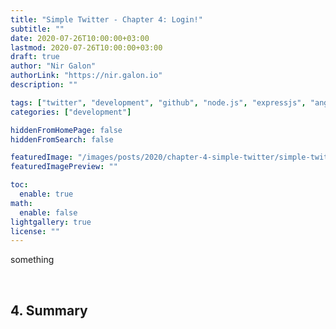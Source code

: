 ```yaml
---
title: "Simple Twitter - Chapter 4: Login!"
subtitle: ""
date: 2020-07-26T10:00:00+03:00
lastmod: 2020-07-26T10:00:00+03:00
draft: true
author: "Nir Galon"
authorLink: "https://nir.galon.io"
description: ""

tags: ["twitter", "development", "github", "node.js", "expressjs", "angular", "ngrx", "modules", "jwt", "token", "controller", "model", "router", "mongodb"]
categories: ["development"]

hiddenFromHomePage: false
hiddenFromSearch: false

featuredImage: "/images/posts/2020/chapter-4-simple-twitter/simple-twitter-cover.webp"
featuredImagePreview: ""

toc:
  enable: true
math:
  enable: false
lightgallery: true
license: ""
---
```


something

&nbsp;

## 4. Summary
